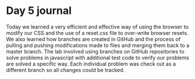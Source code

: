# Day 5 journal

Today we learned a very efficient and effective way of using the browser to modify our CSS and the use of a reset.css file to over-write browser resets. We also learned how branches are created in GitHub and the process of pulling and pushing modifications made to files and merging them back to a master branch. The lab involved using branches on GitHub repositories to solve problems in javascript with additional test code to verify our problems are solved a specific way. Each individual problem was check out as a different branch so all changes could be tracked.
